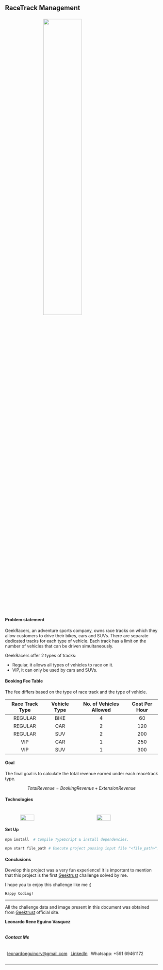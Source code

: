 <link rel="stylesheet" href="http://maxcdn.bootstrapcdn.com/font-awesome/4.3.0/css/font-awesome.min.css">

## RaceTrack Management

<img style="display:block; width: 50%; margin:0 auto; margin-top: 24px;" src="https://geektrust.sgp1.cdn.digitaloceanspaces.com/assets/v2/problems/race-track/race-track-icon.webp"></img>

#### Problem statement

GeekRacers, an adventure sports company, owns race tracks on which they allow customers to drive their ​​bikes, cars and SUVs. There are separate dedicated tracks for each type of vehicle. Each track has a limit on the number of vehicles that can be driven simultaneously.

GeekRacers offer 2 types of tracks:

- Regular, it allows all types of vehicles to race on it.
- VIP, it can only be used by cars and SUVs.

#### Booking Fee Table

The fee differs based on the type of race track and the type of vehicle.

| Race Track Type | Vehicle Type | No. of Vehicles Allowed | Cost Per Hour |
| :-------------: | :----------: | :---------------------: | :-----------: |
|     REGULAR     |     BIKE     |            4            |      60       |
|     REGULAR     |     CAR      |            2            |      120      |
|     REGULAR     |     SUV      |            2            |      200      |
|       VIP       |     CAR      |            1            |      250      |
|       VIP       |     SUV      |            1            |      300      |

#### Goal

The final goal is to calculate the total revenue earned under each reacetrack type.

$$TotalRevenue = BookingRevenue + ExtensionRevenue$$

#### Technologies

<div style="display:flex; justify-content: space-around;">
<img style="display:block; width: 30%; margin:0; margin-top: 24px;" src="https://libreriasjs.com/wp-content/uploads/2022/12/Group-94-1.png"></img>
<img style="display:block; width: 30%; margin:0; margin-top: 24px;" src="https://upload.wikimedia.org/wikipedia/commons/thumb/4/4c/Typescript_logo_2020.svg/1200px-Typescript_logo_2020.svg.png"></img>
</div>

#### Set Up

```bash
npm install  # Compile TypeScript & install dependencies.

npm start file_path # Execute project passing input file "<file_path>".
```

#### Conclusions

Develop this project was a very fun experience! It is important to mention that this project is the first [Geektrust](https://www.geektrust.com/) challenge solved by me.

I hope you to enjoy this challenge like me :)

`Happy Coding!`

---

All the challenge data and image present in this document was obtained from [Geektrust](https://www.geektrust.com/) official site.

**Leonardo Rene Eguino Vasquez**

<div style="display: flex; flex-direction:column;">
<h5>Contact Me</h5>

<span><i class="fa-regular fa-envelope" style="color: #e94234;margin-right:7px;"></i>leonardoeguinorv@gmail.com</span>
<a href="https://www.linkedin.com/in/leonardo-rene-eguino-vasquez-a2002j?lipi=urn%3Ali%3Apage%3Ad_flagship3_profile_view_base_contact_details%3BVNaFMvcsQea9l0L2o0AHFg%3D%3D"><i class="fa-brands fa-linkedin" style="color: #0864c0;margin-right:7px;"></i>LinkedIn</a>
<i class="fa-brands fa-whatsapp" style="color: #27e46e;margin-right:7px;"></i>Whatsapp: +591 69461172</span>

</div>

---
